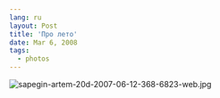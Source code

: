 ```yaml
---
lang: ru
layout: Post
title: 'Про лето'
date: Mar 6, 2008
tags:
  - photos
---
```


![sapegin-artem-20d-2007-06-12-368-6823-web.jpg](upload://sapegin-artem-20d-2007-06-12-368-6823-web.jpg)
